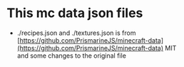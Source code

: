 # This mc data json files

- ./recipes.json and ./textures.json is from [https://github.com/PrismarineJS/minecraft-data](https://github.com/PrismarineJS/minecraft-data) MIT  
  and some changes to the original file
